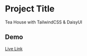 # Project Title 
Tea House with TailwindCSS & DaisyUI
## Demo
[Live Link](https://burhanuddinahmad.github.io/Tea-House/)
